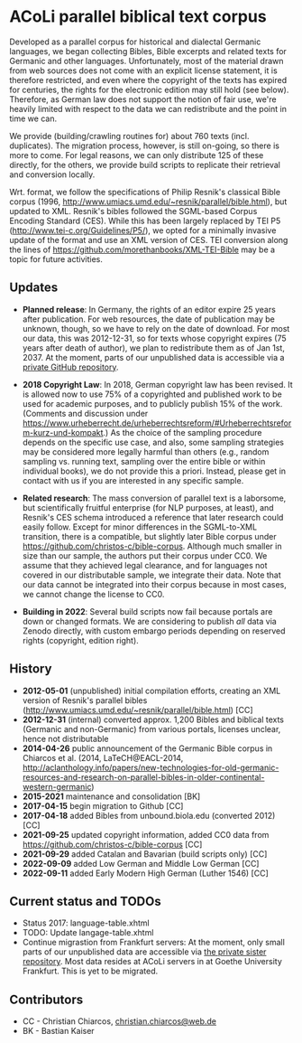 # ACoLi parallel biblical text corpus

Developed as a parallel corpus for historical and dialectal Germanic languages, we began collecting Bibles, Bible excerpts and related texts for Germanic and other languages.
Unfortunately, most of the material drawn from web sources does not come with an explicit license statement, it is therefore restricted, and even where the copyright of the texts has expired for centuries, the rights for the electronic edition may still hold (see below). Therefore, as German law does not support the notion of fair use, we're heavily limited with respect to the data we can redistribute and the point in time we can.

We provide (building/crawling routines for) about 760 texts (incl. duplicates). The migration process, however, is still on-going, so there is more to come. For legal reasons, we can only distribute 125 of these directly, for the others, we provide build scripts to replicate their retrieval and conversion locally. 

Wrt. format, we follow the specifications of Philip Resnik's classical Bible corpus (1996, http://www.umiacs.umd.edu/~resnik/parallel/bible.html), but updated to XML.
Resnik's bibles followed the SGML-based Corpus Encoding Standard (CES). While this has been largely replaced by TEI P5 (http://www.tei-c.org/Guidelines/P5/), we opted for a minimally invasive update of the format and use an XML version of CES. TEI conversion along the lines of https://github.com/morethanbooks/XML-TEI-Bible may be a topic for future activities.

## Updates

- **Planned release**: In Germany, the rights of an editor expire 25 years after publication. For web resources, the date of publication may be unknown, though, so we have to rely on the date of download. For most our data, this was 2012-12-31, so for texts whose copyright expires (75 years after death of author), we plan to redistribute them as of Jan 1st, 2037. At the moment, parts of our unpublished data is accessible via a [private GitHub repository](https://github.com/acoli-repo/protected-bibles).

- **2018 Copyright Law**: In 2018, German copyright law has been revised. It is allowed now to use 75% of a copyrighted and published work to be used for academic purposes, and to publicly publish 15% of the work. (Comments and discussion under https://www.urheberrecht.de/urheberrechtsreform/#Urheberrechtsreform-kurz-und-kompakt.) As the choice of the sampling procedure depends on the specific use case, and also, some sampling strategies may be considered more legally harmful than others (e.g., random sampling vs. running text, sampling over the entire bible or within individual books), we do not provide this a priori. Instead, please get in contact with us if you are interested in any specific sample.

- **Related research**: The mass conversion of parallel text is a laborsome, but scientifically fruitful enterprise (for NLP purposes, at least), and Resnik's CES schema introduced a reference that later research could easily follow. Except for minor differences in the SGML-to-XML transition, there is a compatible, but slightly later Bible corpus under https://github.com/christos-c/bible-corpus. Although much smaller in size than our sample, the authors put their corpus under CC0. We assume that they achieved legal clearance, and for languages not covered in our distributable sample, we integrate their data. Note that our data cannot be integrated into their corpus because in most cases, we cannot change the license to CC0.

- **Building in 2022**: Several build scripts now fail because portals are down or changed formats. We are considering to publish *all* data via Zenodo directly, with custom embargo periods depending on reserved rights (copyright, edition right).

## History

- **2012-05-01** (unpublished) initial compilation efforts, creating an XML version of Resnik's parallel bibles (http://www.umiacs.umd.edu/~resnik/parallel/bible.html) [CC]
- **2012-12-31** (internal) converted approx. 1,200 Bibles and biblical texts (Germanic and non-Germanic) from various portals, licenses unclear, hence not distributable
- **2014-04-26** public announcement of the Germanic Bible corpus in Chiarcos et al. (2014, LaTeCH@EACL-2014, http://aclanthology.info/papers/new-technologies-for-old-germanic-resources-and-research-on-parallel-bibles-in-older-continental-western-germanic)
- **2015-2021** maintenance and consolidation [BK]
- **2017-04-15** begin migration to Github [CC]
- **2017-04-18** added Bibles from unbound.biola.edu (converted 2012) [CC]
- **2021-09-25** updated copyright information, added CC0 data from https://github.com/christos-c/bible-corpus [CC]
- **2021-09-29** added Catalan and Bavarian (build scripts only) [CC]
- **2022-09-09** added Low German and Middle Low German [CC]
- **2022-09-11** added Early Modern High German (Luther 1546) [CC]

## Current status and TODOs

- Status 2017: language-table.xhtml
- TODO: Update langage-table.xhtml
- Continue migrastion from Frankfurt servers: At the moment, only small parts of our unpublished data are accessible via [the private sister repository](https://github.com/acoli-repo/protected-bibles). Most data resides at ACoLi servers in at Goethe University Frankfurt. This is yet to be migrated.

## Contributors

- CC - Christian Chiarcos, christian.chiarcos@web.de
- BK - Bastian Kaiser
